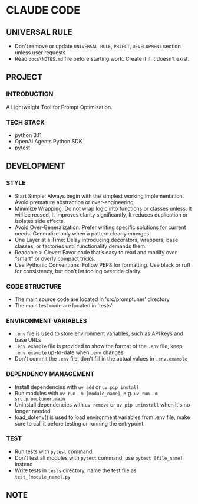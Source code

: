 # CLAUDE CODE

## UNIVERSAL RULE
- Don't remove or update `UNIVERSAL RULE`, `PRJECT`, `DEVELOPMENT` section unless user requests
- Read `docs\NOTES.md` file before starting work. Create it if it doesn't exist.

## PROJECT

### INTRODUCTION

A Lightweight Tool for Prompt Optimization.

### TECH STACK
- python 3.11
- OpenAI Agents Python SDK
- pytest

## DEVELOPMENT

### STYLE
- Start Simple: Always begin with the simplest working implementation. Avoid premature abstraction or over-engineering.
- Minimize Wrapping: Do not wrap logic into functions or classes unless: It will be reused, It improves clarity significantly, It reduces duplication or isolates side effects.
- Avoid Over-Generalization: Prefer writing specific solutions for current needs. Generalize only when a pattern clearly emerges.
- One Layer at a Time: Delay introducing decorators, wrappers, base classes, or factories until functionality demands them.
- Readable > Clever: Favor code that’s easy to read and modify over “smart” or overly compact tricks.
- Use Pythonic Conventions: Follow PEP8 for formatting. Use black or ruff for consistency, but don’t let tooling override clarity.

### CODE STRUCTURE
- The main source code are located in 'src/promptuner' directory
- The main test code are located in 'tests'

### ENVIRONMENT VARIABLES
- `.env` file is used to store environment variables, such as API keys and base URLs
- `.env.example` file is provided to show the format of the `.env` file, keep `.env.example` up-to-date when `.env` changes
- Don't commit the `.env` file, don't fill in the actual values in `.env.example`

### DEPENDENCY MANAGEMENT
- Install dependencies with `uv add` or `uv pip install`
- Run modules with `uv run -m [module_name]`, e.g. `uv run -m src.promptuner.main`
- Uninstall dependencies with `uv remove` or `uv pip uninstall` when it's no longer needed
- load_dotenv() is used to load environment variables from .env file, make sure to call it before testing or running the entrypoint

### TEST
- Run tests with `pytest` command
- Don't test all modules with `pytest` command, use `pytest [file_name]` instead
- Write tests in `tests` directory, name the test file as `test_[module_name].py`

## NOTE